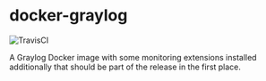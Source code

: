 # docker-graylog

![TravisCI](https://travis-ci.org/observabilitystack/docker-graylog.svg?branch=master)

A Graylog Docker image with some monitoring extensions installed
additionally that should be part of the release in the first place.
